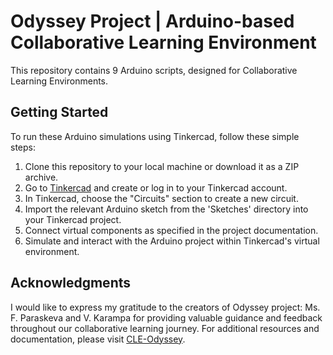 # Odyssey Project | Arduino-based Collaborative Learning Environment

This repository contains 9 Arduino scripts, designed for Collaborative Learning Environments.

## Getting Started
To run these Arduino simulations using Tinkercad, follow these simple steps:

1. Clone this repository to your local machine or download it as a ZIP archive.
2. Go to [Tinkercad](https://www.tinkercad.com/) and create or log in to your Tinkercad account.
3. In Tinkercad, choose the "Circuits" section to create a new circuit.
4. Import the relevant Arduino sketch from the 'Sketches' directory into your Tinkercad project.
5. Connect virtual components as specified in the project documentation.
6. Simulate and interact with the Arduino project within Tinkercad's virtual environment.

## Acknowledgments
I would like to express my gratitude to the creators of Odyssey project: Ms. F. Paraskeva and V. Karampa for providing valuable guidance and feedback throughout our collaborative learning journey. For additional resources and documentation, please visit [CLE-Odyssey](https://learning-paths.wixsite.com/cle2020).
